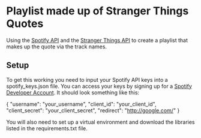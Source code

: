 # Playlist made up of Stranger Things Quotes

Using the [Spotify API](https://developer.spotify.com/dashboard/) and the [Stranger Things API](https://github.com/shadowoff09/strangerthings-quotes?ref=publicapis.dev) to create a playlist that makes up the quote via the track names.



## Setup

To get this working you need to input your Spotify API keys into a spotify_keys.json file. You can access your keys by signing up for a [Spotify Developer Account](https://developer.spotify.com/dashboard/). It should look something like this:

{
    "username": "your_username",
    "client_id": "your_client_id",
    "client_secret": "your_client_secret",
    "redirect": "http://google.com/"
}

You will also need to set up a virtual environment and download the libraries listed in the requirements.txt file. 